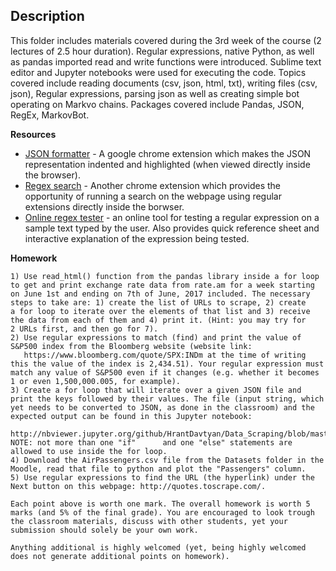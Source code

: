 ## Description
This folder includes materials covered during the 3rd week of the course (2 lectures of 2.5 hour duration). Regular expressions, native Python, as well as pandas imported read and write functions were introduced. Sublime text editor and Jupyter notebooks were used for executing the code. Topics covered include reading documents (csv, json, html, txt), writing files (csv, json), Regular expressions, parsing json as well as creating simple bot operating on Markvo chains. Packages covered include Pandas, JSON, RegEx, MarkovBot.

**Resources**
- [JSON formatter](https://chrome.google.com/webstore/detail/json-formatter/bcjindcccaagfpapjjmafapmmgkkhgoa?hl=en) - A google chrome extension which makes the JSON representation indented and highlighted (when viewed directly inside the browser).
- [Regex search](https://chrome.google.com/webstore/detail/regex-search/bcdabfmndggphffkchfdcekcokmbnkjl) - Another chrome extension which provides the opportunity of running a search on the webpage using regular extensions directly inside the borwser.
- [Online regex tester](https://regex101.com/) - an online tool for testing a regular expression on a sample text typed by the user. Also provides quick reference sheet and interactive explanation of the expression being tested.

**Homework**
```
1) Use read_html() function from the pandas library inside a for loop to get and print exchange rate data from rate.am for a week starting    on June 1st and ending on 7th of June, 2017 included. The necessary steps to take are: 1) create the list of URLs to scrape, 2) create    a for loop to iterate over the elements of that list and 3) receive the data from each of them and 4) print it. (Hint: you may try for    2 URLs first, and then go for 7).
2) Use regular expressions to match (find) and print the value of S&P500 index from the Bloomberg website (website link:
   https://www.bloomberg.com/quote/SPX:INDm at the time of writing this the value of the index is 2,434.51). Your regular expression must    match any value of S&P500 even if it changes (e.g. whether it becomes 1 or even 1,500,000.005, for example).
3) Create a for loop that will iterate over a given JSON file and print the keys followed by their values. The file (input string, which      yet needs to be converted to JSON, as done in the classroom) and the expected output can be found in this Jupyter notebook:
   http://nbviewer.jupyter.org/github/HrantDavtyan/Data_Scraping/blob/master/Week%203/HW3_P3_source.ipynb. NOTE: not more than one "if"      and one "else" statements are allowed to use inside the for loop.
4) Download the AirPassengers.csv file from the Datasets folder in the Moodle, read that file to python and plot the "Passengers" column.
5) Use regular expressions to find the URL (the hyperlink) under the Next button on this webpage: http://quotes.toscrape.com/. 

Each point above is worth one mark. The overall homework is worth 5 marks (and 5% of the final grade). You are encouraged to look trough the classroom materials, discuss with other students, yet your submission should solely be your own work.

Anything additional is highly welcomed (yet, being highly welcomed does not generate additional points on homework).
```
